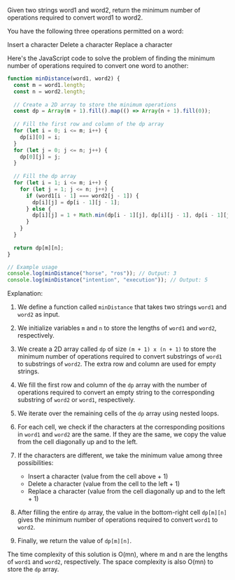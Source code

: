 Given two strings word1 and word2, return the minimum number of operations required to convert word1 to word2.

You have the following three operations permitted on a word:

Insert a character
Delete a character
Replace a character

Here's the JavaScript code to solve the problem of finding the minimum number of operations required to convert one word to another:

```javascript
function minDistance(word1, word2) {
  const m = word1.length;
  const n = word2.length;
  
  // Create a 2D array to store the minimum operations
  const dp = Array(m + 1).fill().map(() => Array(n + 1).fill(0));
  
  // Fill the first row and column of the dp array
  for (let i = 0; i <= m; i++) {
    dp[i][0] = i;
  }
  for (let j = 0; j <= n; j++) {
    dp[0][j] = j;
  }
  
  // Fill the dp array
  for (let i = 1; i <= m; i++) {
    for (let j = 1; j <= n; j++) {
      if (word1[i - 1] === word2[j - 1]) {
        dp[i][j] = dp[i - 1][j - 1];
      } else {
        dp[i][j] = 1 + Math.min(dp[i - 1][j], dp[i][j - 1], dp[i - 1][j - 1]);
      }
    }
  }
  
  return dp[m][n];
}

// Example usage
console.log(minDistance("horse", "ros")); // Output: 3
console.log(minDistance("intention", "execution")); // Output: 5
```

Explanation:

1. We define a function called `minDistance` that takes two strings `word1` and `word2` as input.

2. We initialize variables `m` and `n` to store the lengths of `word1` and `word2`, respectively.

3. We create a 2D array called `dp` of size `(m + 1) x (n + 1)` to store the minimum number of operations required to convert substrings of `word1` to substrings of `word2`. The extra row and column are used for empty strings.

4. We fill the first row and column of the `dp` array with the number of operations required to convert an empty string to the corresponding substring of `word2` or `word1`, respectively.

5. We iterate over the remaining cells of the `dp` array using nested loops.

6. For each cell, we check if the characters at the corresponding positions in `word1` and `word2` are the same. If they are the same, we copy the value from the cell diagonally up and to the left.

7. If the characters are different, we take the minimum value among three possibilities:
   - Insert a character (value from the cell above + 1)
   - Delete a character (value from the cell to the left + 1)
   - Replace a character (value from the cell diagonally up and to the left + 1)

8. After filling the entire `dp` array, the value in the bottom-right cell `dp[m][n]` gives the minimum number of operations required to convert `word1` to `word2`.

9. Finally, we return the value of `dp[m][n]`.

The time complexity of this solution is O(mn), where m and n are the lengths of `word1` and `word2`, respectively. The space complexity is also O(mn) to store the `dp` array.
